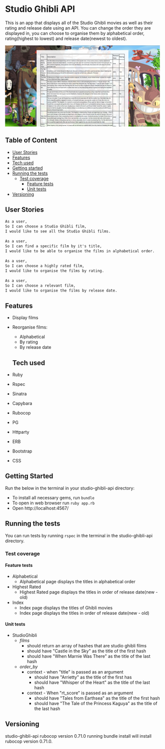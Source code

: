 # Studio Ghibli API

This is an app that displays all of the Studio Ghibli movies as well as their rating and release date using an API. You can change the order they are displayed in, you can choose to organise them by alphabetical order, rating(highest to lowest) and release date(newest to oldest). 

<img src="./public/images/Screen Shot 2020-03-05 at 15.37.30.png"/>

## Table of Content
- [User Stories](#user-stories)
- [Features](#features)
- [Tech used](#tech-used)
- [Getting started](#getting-started)
- [Running the tests](#running-the-tests)
  - [Test coverage](#test-coverage)
    - [Feature tests](#feature-tests)
    - [Unit tests](#unit-tests)
- [Versioning](#versioning)  

## User Stories

```
As a user,
So I can choose a Studio Ghibli film,
I would like to see all the Studio Ghibli films.

As a user,
So I can find a specific film by it's title,
I would like to be able to organise the films in alphabetical order.

As a user,
So I can choose a highly rated film,
I would like to organise the films by rating.

As a user,
So I can choose a relevant film,
I would like to organise the films by release date.
```

## Features
- Display films
- Reorganise films:
  - Alphabetical
  - By rating
  - By release date
  
  ## Tech used
- Ruby  
- Rspec  
- Sinatra  
- Capybara
- Rubocop
- PG
- Httparty
- ERB
- Bootstrap
- CSS


## Getting Started

Run the below in the terminal in your studio-ghibli-api directory:
- To install all necessary gems, run ```bundle```
- To open in web browser run ```ruby app.rb```
- Open http://localhost:4567/

## Running the tests  

You can run tests by running ```rspec``` in the terminal in the studio-ghibli-api directory.

### Test coverage  
#### Feature tests

- Alphabetical
  - Alphabetical page displays the titles in alphabetical order
- Highest Rated
  - Highest Rated page displays the titles in order of release date(new - old)
- Index
  - Index page displays the titles of Ghibli movies
  - Index page displays the titles in order of release date(new - old)
 
#### Unit tests

- StudioGhibli
  - *films*
    - should return an array of hashes that are studio ghibli films
    - should have "Castle in the Sky" as the title of the first hash
    - should have "When Marnie Was There" as the title of the last hash
  - *order_by*
    - context - when "title" is passed as an argument
      - should have "Arrietty" as the title of the first has
      - should have "Whisper of the Heart" as the title of the last hash
    - context - When "rt_score" is passed as an argument
      - should have "Tales from Earthsea" as the title of the first hash
      - should have "The Tale of the Princess Kaguya" as the title of the last hash

## Versioning
studio-ghibli-api rubocop version 0.71.0 running bundle install will install rubocop version 0.71.0.

